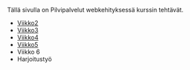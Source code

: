 Tällä sivulla on Pilvipalvelut webkehityksessä kurssin tehtävät.

- [Viikko2](vko2.md)
- [Viikko3](../vko3/index.html)
- [Viikko4](../vko4/index.html)
- [Viikko5](../vko5/vko5.md)
- Viikko 6
- Harjoitustyö
